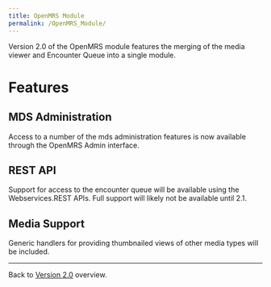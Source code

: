 ```yaml
---
title: OpenMRS Module
permalink: /OpenMRS_Module/
---
```


Version 2.0 of the OpenMRS module features the merging of the media viewer and Encounter Queue into a single module.

Features
========

MDS Administration
------------------

Access to a number of the mds administration features is now available through the OpenMRS Admin interface.

REST API
--------

Support for access to the encounter queue will be available using the Webservices.REST APIs. Full support will likely not be available until 2.1.

Media Support
-------------

Generic handlers for providing thumbnailed views of other media types will be included.

* * * * *

Back to [Version 2.0](/Version_2.0 "wikilink") overview.